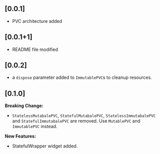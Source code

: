 ## [0.0.1]

- PVC architecture added
## [0.0.1+1]

- README file modified

## [0.0.2]

- a `dispose` parameter added to `ImmutablePVC`s to cleanup resources.

## [0.1.0]

**Breaking Change:**
- `StatelessMutabalePVC`, `StatefulMutabalePVC`, `StatelessImmutabalePVC` 
and `StatefulImmutabalePVC` are removed. Use `MutablePVC` and `ImmutablePVC` instead.

**New Features:**
- StatefulWrapper widget added.


